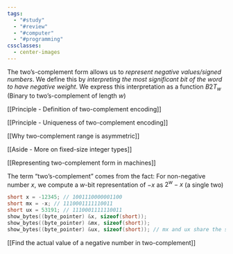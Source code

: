 ```yaml
---
tags:
  - "#study"
  - "#review"
  - "#computer"
  - "#programming"
cssclasses:
  - center-images
---
```

The two’s-complement form allows us to *represent negative values/signed numbers*. We define this by *interpreting the most significant bit of the word to have negative weight*. We express this interpretation as a function $B2T_{w}$ (Binary to two’s-complement of length $w$)

[[Principle - Definition of two-complement encoding]]

[[Principle - Uniqueness of two-complement encoding]]

[[Why two-complement range is asymmetric]]

[[Aside - More on fixed-size integer types]]

[[Representing two-complement form in machines]]

The term “two’s-complement” comes from the fact: For non-negative number $x$, we compute a $w$-bit representation of $-x$ as $2^{w}-x$ (a single two)


```c
short x = -12345; // 1001110000001100
short mx = -x; // 1110001111110011
short ux = 53191; // 1110001111110011
show_bytes((byte_pointer) &x, sizeof(short));
show_bytes((byte_pointer) &mx, sizeof(short));
show_bytes((byte_pointer) &ux, sizeof(short)); // mx and ux share the same bit representation

```

[[Find the actual value of a negative number in two-complement]]

